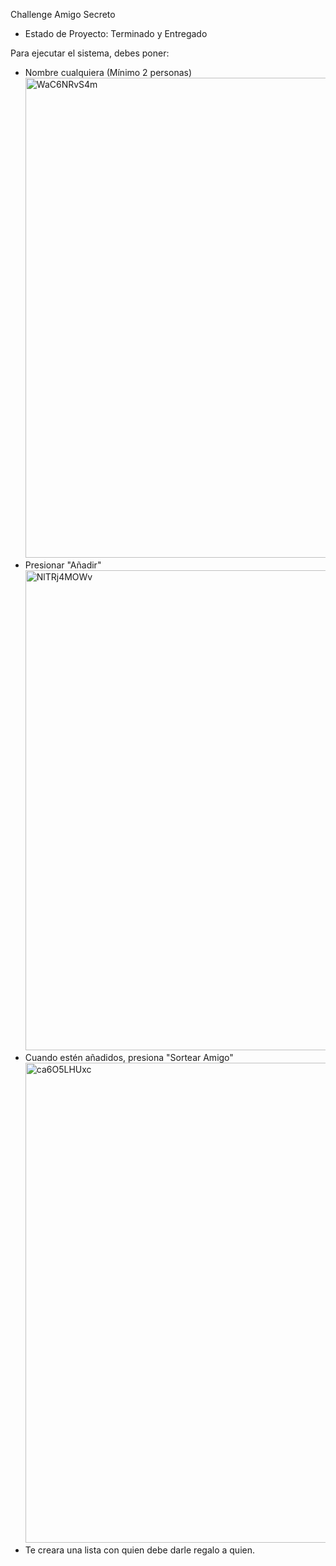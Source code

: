 Challenge Amigo Secreto

- Estado de Proyecto: Terminado y Entregado

 Para ejecutar el sistema, debes poner:
 - Nombre cualquiera (Mínimo 2 personas) <img width="933" height="768" alt="WaC6NRvS4m" src="https://github.com/user-attachments/assets/b89dc524-e901-41cc-8831-e41db8d0affd" />
 - Presionar "Añadir" <img width="933" height="768" alt="NlTRj4MOWv" src="https://github.com/user-attachments/assets/145e4570-d0dd-4453-81ea-f0aa9b8d8020" />
 - Cuando estén añadidos, presiona "Sortear Amigo" <img width="933" height="768" alt="ca6O5LHUxc" src="https://github.com/user-attachments/assets/df7f4851-3fbd-4e77-9f66-d277a95267ab" />
 - Te creara una lista con quien debe darle regalo a quien.
